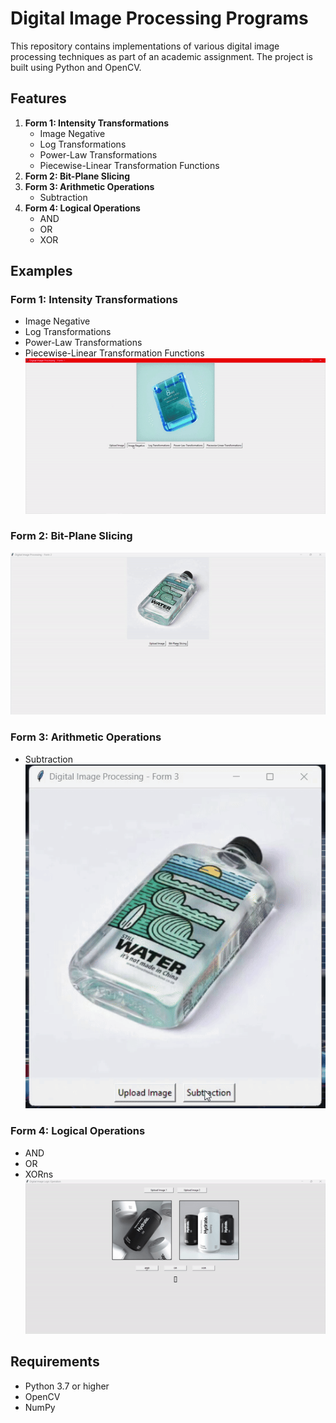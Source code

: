 # Digital Image Processing Programs

This repository contains implementations of various digital image processing techniques as part of an academic assignment. The project is built using Python and OpenCV.

## Features

1. **Form 1: Intensity Transformations**
   - Image Negative
   - Log Transformations
   - Power-Law Transformations
   - Piecewise-Linear Transformation Functions
2. **Form 2: Bit-Plane Slicing**
3. **Form 3: Arithmetic Operations**
   - Subtraction
4. **Form 4: Logical Operations**
   - AND
   - OR
   - XOR

## Examples

### Form 1: Intensity Transformations

- Image Negative
- Log Transformations
- Power-Law Transformations
- Piecewise-Linear Transformation Functions
  ![form1](/form1.gif)

### Form 2: Bit-Plane Slicing

![form2](/form2.gif)

### Form 3: Arithmetic Operations

- Subtraction
  ![form3](/form3.gif)

### Form 4: Logical Operations

- AND
- OR
- XORns
  ![form4](/form4.gif)

## Requirements

- Python 3.7 or higher
- OpenCV
- NumPy

